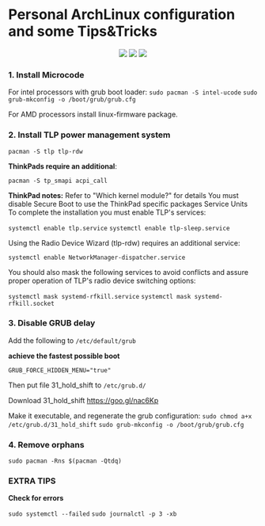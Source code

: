# Personal ArchLinux configuration and some Tips&Tricks
<p align="center">
        <img src="https://img.shields.io/badge/Version-0.1-blue.svg">
        <img src="https://img.shields.io/badge/License-GPLv3-yellow.svg">
        <img src="https://img.shields.io/badge/Status-Alpha-red.svg">
</p>

### 1. Install Microcode
For intel processors with grub boot loader:
`sudo pacman -S intel-ucode`
`sudo grub-mkconfig -o /boot/grub/grub.cfg`

For AMD processors install linux-firmware package.

### 2. Install TLP power management system

`pacman -S tlp tlp-rdw`

**ThinkPads require an additional**:

`pacman -S tp_smapi acpi_call`

**ThinkPad notes:**
Refer to "Which kernel module?" for details
You must disable Secure Boot to use the ThinkPad specific packages Service Units
To complete the installation you must enable TLP's services:

`systemctl enable tlp.service`
`systemctl enable tlp-sleep.service`

Using the Radio Device Wizard (tlp-rdw) requires an additional service:

`systemctl enable NetworkManager-dispatcher.service`

You should also mask the following services to avoid conflicts and assure proper operation of TLP's radio device switching options:

`systemctl mask systemd-rfkill.service`
`systemctl mask systemd-rfkill.socket`

### 3. Disable GRUB delay

Add the following to `/etc/default/grub`

**achieve the fastest possible boot**

`GRUB_FORCE_HIDDEN_MENU="true"`

Then put file 31_hold_shift to `/etc/grub.d/`

Download 31_hold_shift https://goo.gl/nac6Kp

Make it executable, and regenerate the grub configuration:
`sudo chmod a+x /etc/grub.d/31_hold_shift`
`sudo grub-mkconfig -o /boot/grub/grub.cfg`

### 4. Remove orphans

`sudo pacman -Rns $(pacman -Qtdq)`

### EXTRA TIPS

**Check for errors**

`sudo systemctl --failed`
`sudo journalctl -p 3 -xb`


